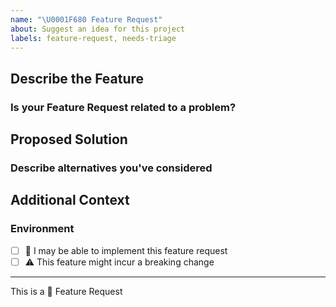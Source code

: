 ```yaml
---
name: "\U0001F680 Feature Request"
about: Suggest an idea for this project
labels: feature-request, needs-triage
---
```


<!--- Provide a general summary of the issue in the Title above -->

## Describe the Feature
<!--- A clear and concise description of the feature you are proposing -->

### Is your Feature Request related to a problem?
<!--- A description of the issue, e.g. I'm always frustrated when... -->

## Proposed Solution
<!--- Not required, but suggest how to implement the addition or change -->

### Describe alternatives you've considered
<!--- Any alternative solutions or features you've considered -->

## Additional Context
<!--- How has this issue affected you? What are you trying to accomplish? -->
<!--- Providing context helps us come up with a solution that is most useful in the real world -->

### Environment
<!--- If feature is environment-specific (targeting specific version, Windows only, etc.) please indicate requirements here -->

* [ ] :wave: I may be able to implement this feature request
* [ ] :warning: This feature might incur a breaking change <!-- NOTE: Please do not submit a PR before receiving feedback. In order to maintain stability, breaking changes are only added in major versions, so this change may not be merged --> 

---

This is a :rocket: Feature Request
